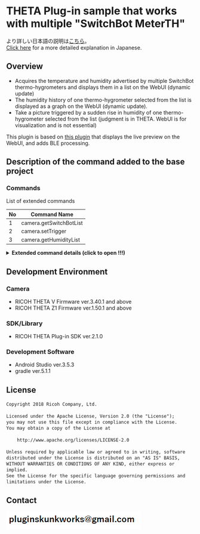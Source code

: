 # THETA Plug-in sample that works with multiple "SwitchBot MeterTH"

より詳しい日本語の説明は[こちら](https://qiita.com/KA-2/items/66222ca713c7ab82bd32)。<br>
[Click here](https://qiita.com/KA-2/items/66222ca713c7ab82bd32) for a more detailed explanation in Japanese.

## Overview

- Acquires the temperature and humidity advertised by multiple SwitchBot thermo-hygrometers and displays them in a list on the WebUI (dynamic update)
- The humidity history of one thermo-hygrometer selected from the list is displayed as a graph on the WebUI (dynamic update).
- Take a picture triggered by a sudden rise in humidity of one thermo-hygrometer selected from the list (judgment is in THETA. WebUI is for visualization and is not essential)


This plugin is based on [this plugin](https://github.com/theta-skunkworks/theta-plugin-extendedpreview) that displays the live preview on the WebUI, and adds BLE processing.


## Description of the command added to the base project


### Commands

List of extended commands

|No|Command Name|
|---|---|
|1|camera.getSwitchBotList|
|2|camera.setTrigger|
|3|camera.getHumidityList|

<details><summary><b>Extended command details (click to open !!!)</b></summary><div>

<br>

### camera.getSwitchBotList

#### Overview

Get a list of devices with the latest scan results.

#### Parameters

None.

#### Results

|Name|Type|Description|
|---|---|---|
|mac|String|MAC address|
|type|String|"bot" or "TH"|
|bat|Integer| 0 to 100 |
|rssi|Integer| Radio field strength numerical value |
|temperature|Number| -127.9 to 127.9 Celsius |
|humidity|Integer| 0 to 99 % |

<br>

### camera.setTrigger

#### Overview

Specify the device to be the shooting trigger by MAC address.

#### Parameters

|Name|Type|Description|
|---|---|---|
|mac|String|MAC address|

#### Results

None.

<br>

### camera.getHumidityList

#### Overview

Acquire the humidity log of the specified device.

#### Parameters

|Name|Type|Description|
|---|---|---|
|mac|String|MAC address|

#### Results

|Name|Type|Description|
|---|---|---|
|time|Integer Array|Time[sec] difference when using the latest data base point.|
|humidity|Integer Array|0 to 99 %|


</br>
</br>

</div></details>


## Development Environment

### Camera
* RICOH THETA V Firmware ver.3.40.1 and above
* RICOH THETA Z1 Firmware ver.1.50.1 and above

### SDK/Library
* RICOH THETA Plug-in SDK ver.2.1.0

### Development Software
* Android Studio ver.3.5.3
* gradle ver.5.1.1


## License

```
Copyright 2018 Ricoh Company, Ltd.

Licensed under the Apache License, Version 2.0 (the "License");
you may not use this file except in compliance with the License.
You may obtain a copy of the License at

    http://www.apache.org/licenses/LICENSE-2.0

Unless required by applicable law or agreed to in writing, software
distributed under the License is distributed on an "AS IS" BASIS,
WITHOUT WARRANTIES OR CONDITIONS OF ANY KIND, either express or implied.
See the License for the specific language governing permissions and
limitations under the License.
```

## Contact
![Contact](img/contact.png)

